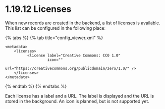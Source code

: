 # 1.19.12 Licenses

When new records are created in the backend, a list of licenses is available. This list can be configured in the following place:

{% tabs %}
{% tab title="config_viewer.xml" %}
```markup
<metadata>
    <licenses>
          <license label="Creative Commons: CC0 1.0" 
                   icon="" 
                   url="https://creativecommons.org/publicdomain/zero/1.0/" />
    </licenses>
</metadata>
```
{% endtab %}
{% endtabs %}

Each license has a label and a URL. The label is displayed and the URL is stored in the background. An icon is planned, but is not supported yet.
